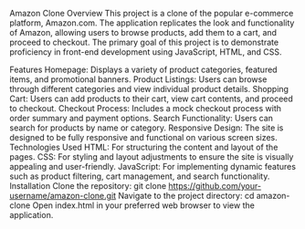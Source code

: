 Amazon Clone
Overview
This project is a clone of the popular e-commerce platform, Amazon.com. The application replicates the look and functionality of Amazon, allowing users to browse products, add them to a cart, and proceed to checkout. The primary goal of this project is to demonstrate proficiency in front-end development using JavaScript, HTML, and CSS.

Features
Homepage: Displays a variety of product categories, featured items, and promotional banners.
Product Listings: Users can browse through different categories and view individual product details.
Shopping Cart: Users can add products to their cart, view cart contents, and proceed to checkout.
Checkout Process: Includes a mock checkout process with order summary and payment options.
Search Functionality: Users can search for products by name or category.
Responsive Design: The site is designed to be fully responsive and functional on various screen sizes.
Technologies Used
HTML: For structuring the content and layout of the pages.
CSS: For styling and layout adjustments to ensure the site is visually appealing and user-friendly.
JavaScript: For implementing dynamic features such as product filtering, cart management, and search functionality.
Installation
Clone the repository:
git clone https://github.com/your-username/amazon-clone.git
Navigate to the project directory:
cd amazon-clone
Open index.html in your preferred web browser to view the application.